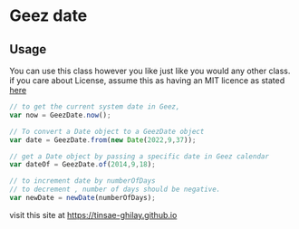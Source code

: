 # Geez date

## Usage


You can use this class however you like just like you would any other class.
if you care about License, assume this as having an MIT licence as stated <a href="https://choosealicense.com/licenses/mit/">here</a>



```javascript
// to get the current system date in Geez,
var now = GeezDate.now(); 

// To convert a Date object to a GeezDate object
var date = GeezDate.from(new Date(2022,9,37)); 

// get a Date object by passing a specific date in Geez calendar
var dateOf = GeezDate.of(2014,9,18);  

// to increment date by numberOfDays 
// to decrement , number of days should be negative.
var newDate = newDate(numberOfDays);


```



visit this site at https://tinsae-ghilay.github.io 

